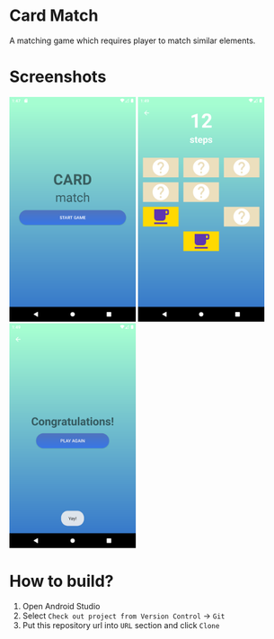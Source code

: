 # Card Match
A matching game which requires player to match similar elements.

# Screenshots

<img src="/screenshots/menu_screen.png" width="225"/> <img src="/screenshots/game_play.png" width="225"/> <img src="/screenshots/game_end.png" width="225"/>

# How to build?
1. Open Android Studio
2. Select `Check out project from Version Control` -> `Git`
3. Put this repository url into `URL` section and click `Clone`